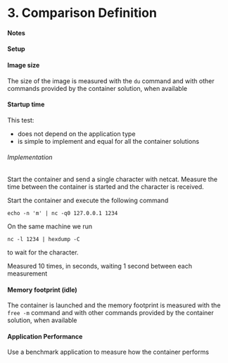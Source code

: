 
# 3. Comparison Definition
#### Notes

#### Setup

#### Image size
The size of the image is measured with the `du` command and with other commands provided by the container solution, when available

#### Startup time

This test:

- does not depend on the application type
- is simple to implement and equal for all the container solutions

###### Implementation

Start the container and send a single character with netcat. Measure the time between the container is started and the character is received.

Start the container and execute the following command
```
echo -n 'm' | nc -q0 127.0.0.1 1234
```

On the same machine we run
```
nc -l 1234 | hexdump -C
```
to wait for the character.

Measured 10 times, in seconds, waiting 1 second between each measurement

#### Memory footprint (idle)
The container is launched and the memory footprint is measured with the `free -m` command and with other commands provided by the container solution, when available	

#### Application Performance

Use a benchmark application to measure how the container performs
